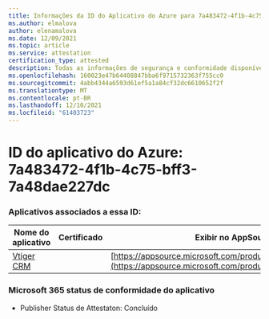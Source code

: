 ```yaml
---
title: Informações da ID do Aplicativo do Azure para 7a483472-4f1b-4c75-bff3-7a48dae227dc
ms.author: elmalova
author: elenamalova
ms.date: 12/09/2021
ms.topic: article
ms.service: attestation
certification_type: attested
description: Todas as informações de segurança e conformidade disponíveis para 7a483472-4f1b-4c75-bff3-7a48dae227dc.
ms.openlocfilehash: 160023e47b64408847bba6f9715732363f755cc0
ms.sourcegitcommit: 4abb4344a6593d61ef5a1a84cf32dc6610652f2f
ms.translationtype: MT
ms.contentlocale: pt-BR
ms.lasthandoff: 12/10/2021
ms.locfileid: "61403723"
---
```

# <a name="azure-app-id-7a483472-4f1b-4c75-bff3-7a48dae227dc"></a>ID do aplicativo do Azure: 7a483472-4f1b-4c75-bff3-7a48dae227dc


### <a name="apps-associated-with-this-id"></a>Aplicativos associados a essa ID:
| **Nome do aplicativo** | **Certificado** | **Exibir no AppSource** |
|--------------|---------------|-----------------------|
| [Vtiger CRM](https://docs.microsoft.com/microsoft-365-app-certification/forward/WA200003089) |  | [https://appsource.microsoft.com/product/office/WA200003089](https://appsource.microsoft.com/product/office/WA200003089) |

### <a name="microsoft-365-app-compliance-status"></a>Microsoft 365 status de conformidade do aplicativo
- Publisher Status de Attestaton: Concluído
